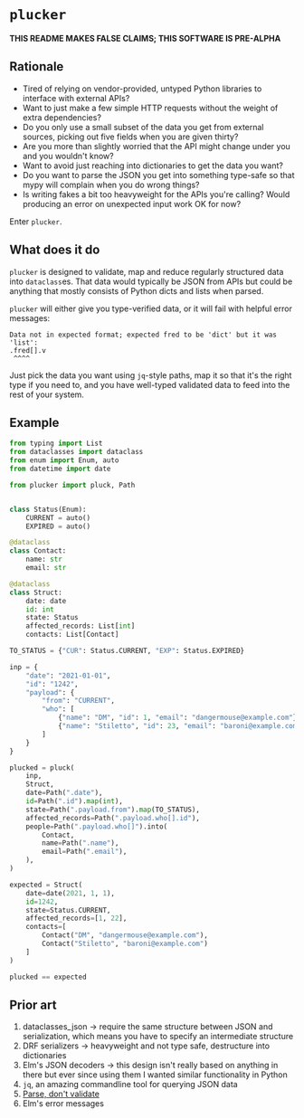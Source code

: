 # `plucker`

**THIS README MAKES FALSE CLAIMS; THIS SOFTWARE IS PRE-ALPHA**

## Rationale

* Tired of relying on vendor-provided, untyped Python libraries to interface with external APIs?
* Want to just make a few simple HTTP requests without the weight of extra dependencies?
* Do you only use a small subset of the data you get from external sources, picking out five fields when you are given thirty?
* Are you more than slightly worried that the API might change under you and you wouldn't know?
* Want to avoid just reaching into dictionaries to get the data you want?
* Do you want to parse the JSON you get into something type-safe so that mypy will complain when you do wrong things?
* Is writing fakes a bit too heavyweight for the APIs you're calling?  Would producing an error on unexpected input work OK for now?

Enter `plucker`.


## What does it do

`plucker` is designed to validate, map and reduce regularly structured data into `dataclass`es.  That data would typically be JSON from APIs but could be anything that mostly consists of Python dicts and lists when parsed.

`plucker` will either give you type-verified data, or it will fail with helpful error messages:

```
Data not in expected format; expected fred to be 'dict' but it was 'list':
.fred[].v
 ^^^^
```

Just pick the data you want using `jq`-style paths, map it so that it's the right type if you need to, and you have well-typed validated data to feed into the rest of your system.


## Example

```python
from typing import List
from dataclasses import dataclass
from enum import Enum, auto
from datetime import date

from plucker import pluck, Path


class Status(Enum):
    CURRENT = auto()
    EXPIRED = auto()

@dataclass
class Contact:
    name: str
    email: str

@dataclass
class Struct:
    date: date
    id: int
    state: Status
    affected_records: List[int]
    contacts: List[Contact]

TO_STATUS = {"CUR": Status.CURRENT, "EXP": Status.EXPIRED}

inp = {
    "date": "2021-01-01",
    "id": "1242",
    "payload": {
        "from": "CURRENT",
        "who": [
            {"name": "DM", "id": 1, "email": "dangermouse@example.com"},
            {"name": "Stiletto", "id": 23, "email": "baroni@example.com"},
        ]
    }
}

plucked = pluck(
    inp,
    Struct,
    date=Path(".date"),
    id=Path(".id").map(int),
    state=Path(".payload.from").map(TO_STATUS),
    affected_records=Path(".payload.who[].id"),
    people=Path(".payload.who[]").into(
        Contact,
        name=Path(".name"),
        email=Path(".email"),
    ),
)

expected = Struct(
    date=date(2021, 1, 1),
    id=1242,
    state=Status.CURRENT,
    affected_records=[1, 22],
    contacts=[
        Contact("DM", "dangermouse@example.com"),
        Contact("Stiletto", "baroni@example.com")
    ]
)

plucked == expected
```

## Prior art

1. dataclasses_json -> require the same structure between JSON and serialization, which means you have to specify an intermediate structure
2. DRF serializers -> heavyweight and not type safe, destructure into dictionaries
3. Elm's JSON decoders -> this design isn't really based on anything in there but ever since using them I wanted similar functionality in Python
4. `jq`, an amazing commandline tool for querying JSON data
5. [Parse, don't validate](https://lexi-lambda.github.io/tags/functional-programming.html)
6. Elm's error messages
